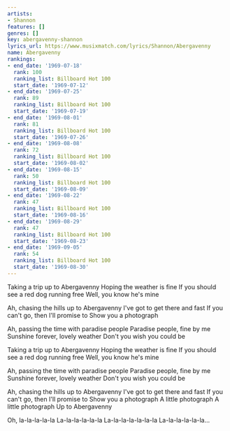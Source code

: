 ```yaml
---
artists:
- Shannon
features: []
genres: []
key: abergavenny-shannon
lyrics_url: https://www.musixmatch.com/lyrics/Shannon/Abergavenny
name: Abergavenny
rankings:
- end_date: '1969-07-18'
  rank: 100
  ranking_list: Billboard Hot 100
  start_date: '1969-07-12'
- end_date: '1969-07-25'
  rank: 89
  ranking_list: Billboard Hot 100
  start_date: '1969-07-19'
- end_date: '1969-08-01'
  rank: 81
  ranking_list: Billboard Hot 100
  start_date: '1969-07-26'
- end_date: '1969-08-08'
  rank: 72
  ranking_list: Billboard Hot 100
  start_date: '1969-08-02'
- end_date: '1969-08-15'
  rank: 50
  ranking_list: Billboard Hot 100
  start_date: '1969-08-09'
- end_date: '1969-08-22'
  rank: 47
  ranking_list: Billboard Hot 100
  start_date: '1969-08-16'
- end_date: '1969-08-29'
  rank: 47
  ranking_list: Billboard Hot 100
  start_date: '1969-08-23'
- end_date: '1969-09-05'
  rank: 54
  ranking_list: Billboard Hot 100
  start_date: '1969-08-30'
---
```

Taking a trip up to Abergavenny
Hoping the weather is fine
If you should see a red dog running free
Well, you know he's mine

Ah, chasing the hills up to Abergavenny
I've got to get there and fast
If you can't go, then I'll promise to
Show you a photograph

Ah, passing the time with paradise people
Paradise people, fine by me
Sunshine forever, lovely weather
Don't you wish you could be

Taking a trip up to Abergavenny
Hoping the weather is fine
If you should see a red dog running free
Well, you know he's mine

Ah, passing the time with paradise people
Paradise people, fine by me
Sunshine forever, lovely weather
Don't you wish you could be

Ah, chasing the hills up to Abergavenny
I've got to get there and fast
If you can't go, then I'll promise to
Show you a photograph
A little photograph
A little photograph
Up to Abergavenny

Oh, la-la-la-la-la
La-la-la-la-la-la
La-la-la-la-la-la-la
La-la-la-la-la-la...
